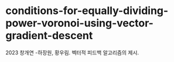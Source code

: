 # conditions-for-equally-dividing-power-voronoi-using-vector-gradient-descent
2023 창개연 -하장원, 황우림. 벡터적 피드백 알고리즘의 제시.
